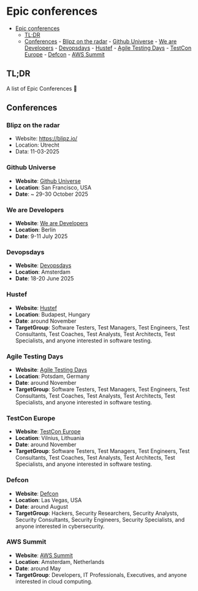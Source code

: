 # Epic conferences

<!--toc:start-->

- [Epic conferences](#epic-conferences)
  - [TL;DR](#tldr)
  - [Conferences](#conferences) - [Blipz on the radar](#blipz-on-the-radar) -
  [Github Universe](#github-universe) -
  [We are Developers](#we-are-developers) - [Devopsdays](#devopsdays) -
  [Hustef](#hustef) - [Agile Testing Days](#agile-testing-days) -
  [TestCon Europe](#testcon-europe) - [Defcon](#defcon) -
  [AWS Summit](#aws-summit)
  <!--toc:end-->

## TL;DR

A list of Epic Conferences 🚀

## Conferences

### Blipz on the radar

- Website: https://blipz.io/
- Location: Utrecht
- Data: 11-03-2025

### Github Universe

- **Website**: [Github Universe](https://githubuniverse.com/)
- **Location**: San Francisco, USA
- **Date**: ~ 29-30 October 2025

### We are Developers

- **Website**: [We are Developers](https://www.wearedevelopers.com/)
- **Location**: Berlin
- **Date**: 9-11 July 2025

### Devopsdays

- **Website**: [Devopsdays](https://www.devopsdays.org/)
- **Location**: Amsterdam
- **Date**: 18-20 June 2025

### Hustef

- **Website**: [Hustef](https://www.hustef.hu/)
- **Location**: Budapest, Hungary
- **Date**: around November
- **TargetGroup**: Software Testers, Test Managers, Test Engineers, Test
  Consultants, Test Coaches, Test Analysts, Test Architects, Test Specialists,
  and anyone interested in software testing.

### Agile Testing Days

- **Website**: [Agile Testing Days](https://agiletestingdays.com/)
- **Location**: Potsdam, Germany
- **Date**: around November
- **TargetGroup**: Software Testers, Test Managers, Test Engineers, Test
  Consultants, Test Coaches, Test Analysts, Test Architects, Test Specialists,
  and anyone interested in software testing.

### TestCon Europe

- **Website**: [TestCon Europe](https://testcon.lt/)
- **Location**: Vilnius, Lithuania
- **Date**: around November
- **TargetGroup**: Software Testers, Test Managers, Test Engineers, Test
  Consultants, Test Coaches, Test Analysts, Test Architects, Test Specialists,
  and anyone interested in software testing.

### Defcon

- **Website**: [Defcon](https://www.defcon.org/)
- **Location**: Las Vegas, USA
- **Date**: around August
- **TargetGroup**: Hackers, Security Researchers, Security Analysts, Security
  Consultants, Security Engineers, Security Specialists, and anyone interested
  in cybersecurity.

### AWS Summit

- **Website**: [AWS Summit](https://aws.amazon.com/events/summits/)
- **Location**: Amsterdam, Netherlands
- **Date**: around May
- **TargetGroup**: Developers, IT Professionals, Executives, and anyone
  interested in cloud computing.
